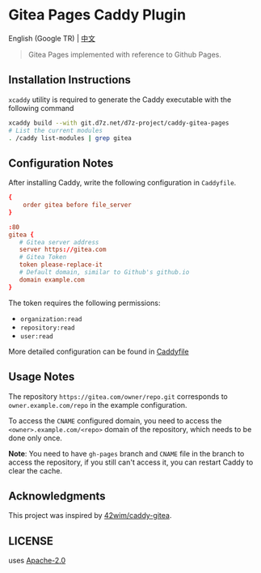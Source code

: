 # Gitea Pages Caddy Plugin

English (Google TR) | [中文](./README.md)

> Gitea Pages implemented with reference to Github Pages.

## Installation Instructions

`xcaddy` utility is required to generate the Caddy executable with the following command

```bash
xcaddy build --with git.d7z.net/d7z-project/caddy-gitea-pages
# List the current modules
. /caddy list-modules | grep gitea
```

## Configuration Notes

After installing Caddy, write the following configuration in ``Caddyfile``.

```conf
{
    order gitea before file_server
}

:80
gitea {
   # Gitea server address
   server https://gitea.com
   # Gitea Token
   token please-replace-it
   # Default domain, similar to Github's github.io
   domain example.com
}

```

The token requires the following permissions:

- `organization:read`
- `repository:read`
- `user:read`

More detailed configuration can be found in [Caddyfile](./Caddyfile)


## Usage Notes

The repository `https://gitea.com/owner/repo.git` corresponds to `owner.example.com/repo` in the example configuration.

To access the `CNAME` configured domain, you need to access the `<owner>.example.com/<repo>` domain of the repository, which needs to be done only once.

**Note**: You need to have `gh-pages` branch and `CNAME` file in the branch to access the repository, if you still can't access it, you can restart Caddy to clear the cache.

## Acknowledgments

This project was inspired by [42wim/caddy-gitea](https://github.com/42wim/caddy-gitea).

## LICENSE

uses [Apache-2.0](./LICENSE)
